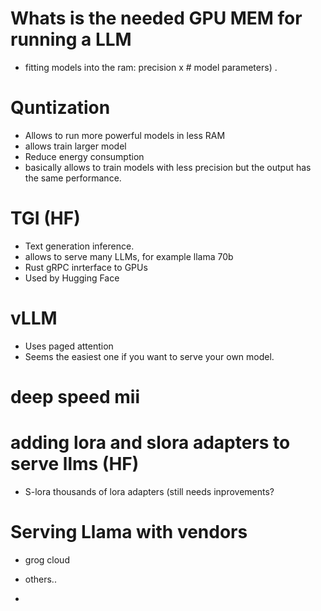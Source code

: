 # Whats is the needed GPU MEM for running a LLM
* fitting models into the ram:  precision x # model parameters) .

# Quntization
* Allows to run more powerful models in less RAM
* allows train larger model
* Reduce energy consumption
* basically allows to train models with less precision but the output has the same performance.

# TGI (HF)
* Text generation inference.
* allows to serve many LLMs, for example llama 70b
* Rust gRPC inrterface to GPUs
* Used by Hugging Face

# vLLM
* Uses paged attention
* Seems the easiest one if you want to serve your own model. 

# deep speed mii
# adding lora and slora adapters to serve llms (HF)
* S-lora thousands of lora adapters (still needs inprovements?

# Serving Llama with vendors
* grog cloud
* others..

* 



